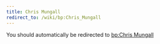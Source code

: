 ```yaml
---
title: Chris Mungall
redirect_to: /wiki/bp:Chris_Mungall
---
```


You should automatically be redirected to [bp:Chris Mungall](/wiki/bp:Chris_Mungall)
